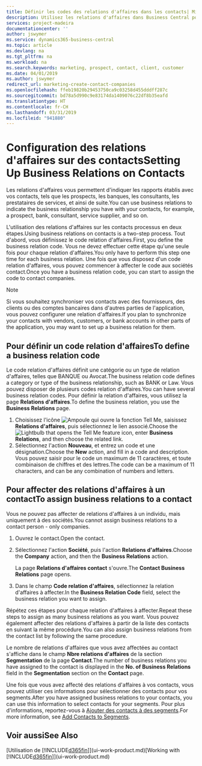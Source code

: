 ```yaml
---
title: Définir les codes des relations d'affaires dans les contacts| Microsoft Docs
description: Utilisez les relations d'affaires dans Business Central pour vous aider avec le marketing et désigner les rapports établis avec vos prospects, clients, notamment les banques ou les prestataires de services.
services: project-madeira
documentationcenter: ''
author: jswymer
ms.service: dynamics365-business-central
ms.topic: article
ms.devlang: na
ms.tgt_pltfrm: na
ms.workload: na
ms.search.keywords: marketing, prospect, contact, client, customer
ms.date: 04/01/2019
ms.author: jswymer
redirect_url: marketing-create-contact-companies
ms.openlocfilehash: ffeb19820b29453750ca9c03258d455dddff287c
ms.sourcegitcommit: bd78a5d990c9e83174da1409076c22df8b35eafd
ms.translationtype: HT
ms.contentlocale: fr-CH
ms.lasthandoff: 03/31/2019
ms.locfileid: "941880"
---
```

# <a name="setting-up-business-relations-on-contacts"></a><span data-ttu-id="aa96d-103">Configuration des relations d'affaires sur des contacts</span><span class="sxs-lookup"><span data-stu-id="aa96d-103">Setting Up Business Relations on Contacts</span></span>
<span data-ttu-id="aa96d-104">Les relations d'affaires vous permettent d'indiquer les rapports établis avec vos contacts, tels que les prospects, les banques, les consultants, les prestataires de services, et ainsi de suite.</span><span class="sxs-lookup"><span data-stu-id="aa96d-104">You can use business relations to indicate the business relationship you have with your contacts, for example, a prospect, bank, consultant, service supplier, and so on.</span></span>

<span data-ttu-id="aa96d-105">L'utilisation des relations d'affaires sur les contacts processus en deux étapes.</span><span class="sxs-lookup"><span data-stu-id="aa96d-105">Using business relations on contacts is a two-step process.</span></span> <span data-ttu-id="aa96d-106">Tout d'abord, vous définissez le code relation d'affaires.</span><span class="sxs-lookup"><span data-stu-id="aa96d-106">First, you define the business relation code.</span></span> <span data-ttu-id="aa96d-107">Vous ne devez effectuer cette étape qu'une seule fois pour chaque relation d'affaires.</span><span class="sxs-lookup"><span data-stu-id="aa96d-107">You only have to perform this step one time for each business relation.</span></span> <span data-ttu-id="aa96d-108">Une fois que vous disposez d'un code relation d'affaires, vous pouvez commencer à affecter le code aux sociétés contact.</span><span class="sxs-lookup"><span data-stu-id="aa96d-108">Once you have a business relation code, you can start to assign the code to contact companies.</span></span>

> [!NOTE]  
>   <span data-ttu-id="aa96d-109">Si vous souhaitez synchroniser vos contacts avec des fournisseurs, des clients ou des comptes bancaires dans d'autres parties de l'application, vous pouvez configurer une relation d'affaires.</span><span class="sxs-lookup"><span data-stu-id="aa96d-109">If you plan to synchronize your contacts with vendors, customers, or bank accounts in other parts of the application, you may want to set up a business relation for them.</span></span>

## <a name="to-define-a-business-relation-code"></a><span data-ttu-id="aa96d-110">Pour définir un code relation d'affaires</span><span class="sxs-lookup"><span data-stu-id="aa96d-110">To define a business relation code</span></span>
<span data-ttu-id="aa96d-111">Le code relation d'affaires définit une catégorie ou un type de relation d'affaires, telles que BANQUE ou Avocat.</span><span class="sxs-lookup"><span data-stu-id="aa96d-111">The business relation code defines a category or type of the business relationship, such as BANK or Law.</span></span> <span data-ttu-id="aa96d-112">Vous pouvez disposer de plusieurs codes relation d'affaires.</span><span class="sxs-lookup"><span data-stu-id="aa96d-112">You can have several business relation codes.</span></span> <span data-ttu-id="aa96d-113">Pour définir la relation d'affaires, vous utilisez la page **Relations d'affaires**.</span><span class="sxs-lookup"><span data-stu-id="aa96d-113">To define the business relation, you use the **Business Relations** page.</span></span>

1. <span data-ttu-id="aa96d-114">Choisissez l'icône ![Ampoule qui ouvre la fonction Tell Me](media/ui-search/search_small.png "Dites-moi ce que vous voulez faire"), saisissez **Relations d'affaires**, puis sélectionnez le lien associé.</span><span class="sxs-lookup"><span data-stu-id="aa96d-114">Choose the ![Lightbulb that opens the Tell Me feature](media/ui-search/search_small.png "Tell me what you want to do") icon, enter **Business Relations**, and then choose the related link.</span></span>
2. <span data-ttu-id="aa96d-115">Sélectionnez l'action **Nouveau**, et entrez un code et une désignation.</span><span class="sxs-lookup"><span data-stu-id="aa96d-115">Choose the **New** action, and fill in a code and description.</span></span> <span data-ttu-id="aa96d-116">Vous pouvez saisir pour le code un maximum de 11 caractères, et toute combinaison de chiffres et des lettres.</span><span class="sxs-lookup"><span data-stu-id="aa96d-116">The code can be a maximum of 11 characters, and can be any combination of numbers and letters.</span></span>

## <a name="AssignBusRelContact"></a> <span data-ttu-id="aa96d-117">Pour affecter des relations d'affaires à un contact</span><span class="sxs-lookup"><span data-stu-id="aa96d-117">To assign business relations to a contact</span></span>
<span data-ttu-id="aa96d-118">Vous ne pouvez pas affecter de relations d'affaires à un individu, mais uniquement à des sociétés.</span><span class="sxs-lookup"><span data-stu-id="aa96d-118">You cannot assign business relations to a contact person - only companies.</span></span>

1. <span data-ttu-id="aa96d-119">Ouvrez le contact.</span><span class="sxs-lookup"><span data-stu-id="aa96d-119">Open the contact.</span></span>
2. <span data-ttu-id="aa96d-120">Sélectionnez l'action **Société**, puis l'action **Relations d'affaires**.</span><span class="sxs-lookup"><span data-stu-id="aa96d-120">Choose the **Company** action, and then the **Business Relations** action.</span></span>

    <span data-ttu-id="aa96d-121">La page **Relations d'affaires contact** s'ouvre.</span><span class="sxs-lookup"><span data-stu-id="aa96d-121">The **Contact Business Relations** page opens.</span></span>
3. <span data-ttu-id="aa96d-122">Dans le champ **Code relation d'affaires**, sélectionnez la relation d'affaires à affecter.</span><span class="sxs-lookup"><span data-stu-id="aa96d-122">In the **Business Relation Code** field, select the business relation you want to assign.</span></span>

<span data-ttu-id="aa96d-123">Répétez ces étapes pour chaque relation d'affaires à affecter.</span><span class="sxs-lookup"><span data-stu-id="aa96d-123">Repeat these steps to assign as many business relations as you want.</span></span> <span data-ttu-id="aa96d-124">Vous pouvez également affecter des relations d'affaires à partir de la liste des contacts en suivant la même procédure.</span><span class="sxs-lookup"><span data-stu-id="aa96d-124">You can also assign business relations from the contact list by following the same procedure.</span></span>

<span data-ttu-id="aa96d-125">Le nombre de relations d'affaires que vous avez affectées au contact s'affiche dans le champ **Nbre relations d'affaires** de la section **Segmentation** de la page **Contact**.</span><span class="sxs-lookup"><span data-stu-id="aa96d-125">The number of business relations you have assigned to the contact is displayed in the **No. of Business Relations** field in the **Segmentation** section on the **Contact** page.</span></span>

<span data-ttu-id="aa96d-126">Une fois que vous avez affecté des relations d'affaires à vos contacts, vous pouvez utiliser ces informations pour sélectionner des contacts pour vos segments.</span><span class="sxs-lookup"><span data-stu-id="aa96d-126">After you have assigned business relations to your contacts, you can use this information to select contacts for your segments.</span></span> <span data-ttu-id="aa96d-127">Pour plus d'informations, reportez-vous à [Ajouter des contacts à des segments](marketing-add-contact-segment.md).</span><span class="sxs-lookup"><span data-stu-id="aa96d-127">For more information, see [Add Contacts to Segments](marketing-add-contact-segment.md).</span></span>

## <a name="see-also"></a><span data-ttu-id="aa96d-128">Voir aussi</span><span class="sxs-lookup"><span data-stu-id="aa96d-128">See Also</span></span>
<span data-ttu-id="aa96d-129">[Utilisation de [!INCLUDE[d365fin](includes/d365fin_md.md)]](ui-work-product.md)</span><span class="sxs-lookup"><span data-stu-id="aa96d-129">[Working with [!INCLUDE[d365fin](includes/d365fin_md.md)]](ui-work-product.md)</span></span>

